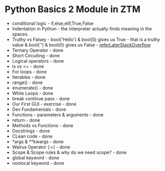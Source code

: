 # Python Basics 2 Module in ZTM

- conditional logic - if,else,elif,True,False
- Indentation in Python - the interpreter actually finds meaning in the spaces.
- Truthy vs Falsey - bool('Hello') & bool(5) gives us True - that is a truthy value & bool('') & bool(0) gives us
  False - [referLaterStackOverflow](https://stackoverflow.com/questions/39983695/what-is-truthy-and-falsy-how-is-it-different-from-true-and-false)
- Ternary Operator - done
- Short Circuiting - done
- Logical operators - done
- is vs == - done
- For loops - done
- Iterables - done
- range() - done
- enumerate() - done
- While Loops - done
- break continue pass - done
- Our First GUI - exercise - done
- Dev Fundamentals - done
- Functions - parameters & arguments - done
- return - done
- Methods vs Functions - done
- Docstrings - done
- CLean code - done
- \*args & \*\*kwargs - done
- Walrus Operator (:=) - done
- Scope & Scope rules & why do we need scope? - done
- global keyword - done
- nonlocal keyword - done
